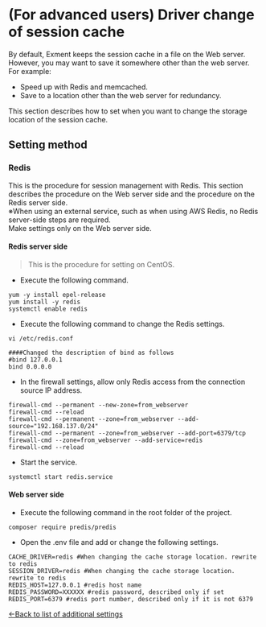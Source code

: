 # (For advanced users) Driver change of session cache
By default, Exment keeps the session cache in a file on the Web server.  
However, you may want to save it somewhere other than the web server. For example:  

- Speed up with Redis and memcached.
- Save to a location other than the web server for redundancy.

This section describes how to set when you want to change the storage location of the session cache.  

## Setting method

### Redis
This is the procedure for session management with Redis. 
This section describes the procedure on the Web server side and the procedure on the Redis server side.  
※When using an external service, such as when using AWS Redis, no Redis server-side steps are required.   
Make settings only on the Web server side.  

#### Redis server side
> This is the procedure for setting on CentOS.

- Execute the following command.

~~~
yum -y install epel-release
yum install -y redis
systemctl enable redis
~~~

- Execute the following command to change the Redis settings.

~~~
vi /etc/redis.conf

####Changed the description of bind as follows
#bind 127.0.0.1
bind 0.0.0.0
~~~

- In the firewall settings, allow only Redis access from the connection source IP address.  

~~~
firewall-cmd --permanent --new-zone=from_webserver
firewall-cmd --reload
firewall-cmd --permanent --zone=from_webserver --add-source="192.168.137.0/24"
firewall-cmd --permanent --zone=from_webserver --add-port=6379/tcp
firewall-cmd --zone=from_webserver --add-service=redis
firewall-cmd --reload
~~~

- Start the service.

~~~
systemctl start redis.service
~~~

#### Web server side
- Execute the following command in the root folder of the project.  

~~~
composer require predis/predis
~~~

- Open the .env file and add or change the following settings.  

~~~
CACHE_DRIVER=redis #When changing the cache storage location. rewrite to redis  
SESSION_DRIVER=redis #When changing the cache storage location. rewrite to redis  
REDIS_HOST=127.0.0.1 #redis host name
REDIS_PASSWORD=XXXXXX #redis password, described only if set
REDIS_PORT=6379 #redis port number, described only if it is not 6379  
~~~


[←Back to list of additional settings](/quickstart_more)